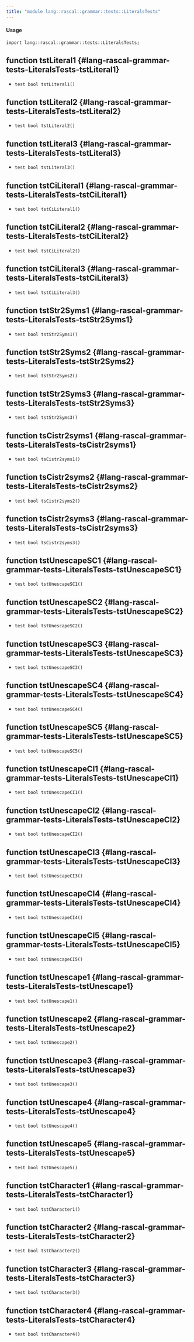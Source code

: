 ```yaml
---
title: "module lang::rascal::grammar::tests::LiteralsTests"
---
```


#### Usage

`import lang::rascal::grammar::tests::LiteralsTests;`


## function tstLiteral1 {#lang-rascal-grammar-tests-LiteralsTests-tstLiteral1}

* ``test bool tstLiteral1()``

## function tstLiteral2 {#lang-rascal-grammar-tests-LiteralsTests-tstLiteral2}

* ``test bool tstLiteral2()``

## function tstLiteral3 {#lang-rascal-grammar-tests-LiteralsTests-tstLiteral3}

* ``test bool tstLiteral3()``

## function tstCiLiteral1 {#lang-rascal-grammar-tests-LiteralsTests-tstCiLiteral1}

* ``test bool tstCiLiteral1()``

## function tstCiLiteral2 {#lang-rascal-grammar-tests-LiteralsTests-tstCiLiteral2}

* ``test bool tstCiLiteral2()``

## function tstCiLiteral3 {#lang-rascal-grammar-tests-LiteralsTests-tstCiLiteral3}

* ``test bool tstCiLiteral3()``

## function tstStr2Syms1 {#lang-rascal-grammar-tests-LiteralsTests-tstStr2Syms1}

* ``test bool tstStr2Syms1()``

## function tstStr2Syms2 {#lang-rascal-grammar-tests-LiteralsTests-tstStr2Syms2}

* ``test bool tstStr2Syms2()``

## function tstStr2Syms3 {#lang-rascal-grammar-tests-LiteralsTests-tstStr2Syms3}

* ``test bool tstStr2Syms3()``

## function tsCistr2syms1 {#lang-rascal-grammar-tests-LiteralsTests-tsCistr2syms1}

* ``test bool tsCistr2syms1()``

## function tsCistr2syms2 {#lang-rascal-grammar-tests-LiteralsTests-tsCistr2syms2}

* ``test bool tsCistr2syms2()``

## function tsCistr2syms3 {#lang-rascal-grammar-tests-LiteralsTests-tsCistr2syms3}

* ``test bool tsCistr2syms3()``

## function tstUnescapeSC1 {#lang-rascal-grammar-tests-LiteralsTests-tstUnescapeSC1}

* ``test bool tstUnescapeSC1()``

## function tstUnescapeSC2 {#lang-rascal-grammar-tests-LiteralsTests-tstUnescapeSC2}

* ``test bool tstUnescapeSC2()``

## function tstUnescapeSC3 {#lang-rascal-grammar-tests-LiteralsTests-tstUnescapeSC3}

* ``test bool tstUnescapeSC3()``

## function tstUnescapeSC4 {#lang-rascal-grammar-tests-LiteralsTests-tstUnescapeSC4}

* ``test bool tstUnescapeSC4()``

## function tstUnescapeSC5 {#lang-rascal-grammar-tests-LiteralsTests-tstUnescapeSC5}

* ``test bool tstUnescapeSC5()``

## function tstUnescapeCI1 {#lang-rascal-grammar-tests-LiteralsTests-tstUnescapeCI1}

* ``test bool tstUnescapeCI1()``

## function tstUnescapeCI2 {#lang-rascal-grammar-tests-LiteralsTests-tstUnescapeCI2}

* ``test bool tstUnescapeCI2()``

## function tstUnescapeCI3 {#lang-rascal-grammar-tests-LiteralsTests-tstUnescapeCI3}

* ``test bool tstUnescapeCI3()``

## function tstUnescapeCI4 {#lang-rascal-grammar-tests-LiteralsTests-tstUnescapeCI4}

* ``test bool tstUnescapeCI4()``

## function tstUnescapeCI5 {#lang-rascal-grammar-tests-LiteralsTests-tstUnescapeCI5}

* ``test bool tstUnescapeCI5()``

## function tstUnescape1 {#lang-rascal-grammar-tests-LiteralsTests-tstUnescape1}

* ``test bool tstUnescape1()``

## function tstUnescape2 {#lang-rascal-grammar-tests-LiteralsTests-tstUnescape2}

* ``test bool tstUnescape2()``

## function tstUnescape3 {#lang-rascal-grammar-tests-LiteralsTests-tstUnescape3}

* ``test bool tstUnescape3()``

## function tstUnescape4 {#lang-rascal-grammar-tests-LiteralsTests-tstUnescape4}

* ``test bool tstUnescape4()``

## function tstUnescape5 {#lang-rascal-grammar-tests-LiteralsTests-tstUnescape5}

* ``test bool tstUnescape5()``

## function tstCharacter1 {#lang-rascal-grammar-tests-LiteralsTests-tstCharacter1}

* ``test bool tstCharacter1()``

## function tstCharacter2 {#lang-rascal-grammar-tests-LiteralsTests-tstCharacter2}

* ``test bool tstCharacter2()``

## function tstCharacter3 {#lang-rascal-grammar-tests-LiteralsTests-tstCharacter3}

* ``test bool tstCharacter3()``

## function tstCharacter4 {#lang-rascal-grammar-tests-LiteralsTests-tstCharacter4}

* ``test bool tstCharacter4()``

